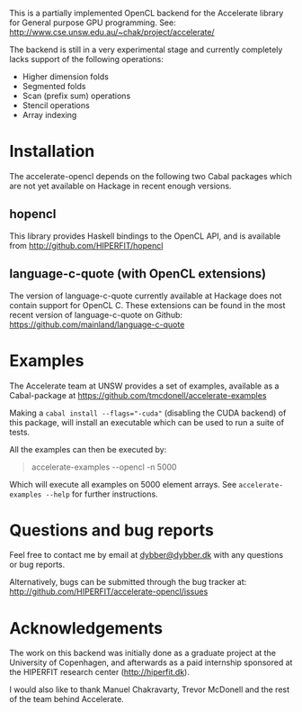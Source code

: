 This is a partially implemented OpenCL backend for the Accelerate library
for General purpose GPU programming.
See: http://www.cse.unsw.edu.au/~chak/project/accelerate/

The backend is still in a very experimental stage and currently
completely lacks support of the following operations:

 * Higher dimension folds
 * Segmented folds
 * Scan (prefix sum) operations
 * Stencil operations
 * Array indexing

Installation
============
The accelerate-opencl depends on the following two Cabal packages
which are not yet available on Hackage in recent enough versions.

hopencl
-------
This library provides Haskell bindings to the OpenCL API, and is
available from http://github.com/HIPERFIT/hopencl

language-c-quote (with OpenCL extensions)
-----------------------------------------
The version of language-c-quote currently available at Hackage does
not contain support for OpenCL C. These extensions can be found in the
most recent version of language-c-quote on Github:
https://github.com/mainland/language-c-quote

Examples
========
The Accelerate team at UNSW provides a set of examples, available as a
Cabal-package at https://github.com/tmcdonell/accelerate-examples

Making a `cabal install --flags="-cuda"` (disabling the CUDA backend)
of this package, will install an executable which can be used to run a
suite of tests.

All the examples can then be executed by:

> accelerate-examples --opencl -n 5000

Which will execute all examples on 5000 element arrays. See
`accelerate-examples --help` for further instructions.

Questions and bug reports
=========================
Feel free to contact me by email at <dybber@dybber.dk> with any
questions or bug reports.

Alternatively, bugs can be submitted through the bug tracker at:
http://github.com/HIPERFIT/accelerate-opencl/issues

Acknowledgements 
================
The work on this backend was initially done as a graduate project at
the University of Copenhagen, and afterwards as a paid internship
sponsored at the HIPERFIT research center (http://hiperfit.dk).

I would also like to thank Manuel Chakravarty, Trevor McDonell and the
rest of the team behind Accelerate.
